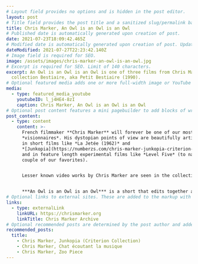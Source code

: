 ```yaml
---
# Layout field provides no options and is hidden in the post editor.
layout: post
# Title field provides the post title and a sanitized slug/permalink based on the title content. !!! Use a descriptive title and then do not change it !!!
title: Chris Marker, An Owl is an Owl is an Owl
# Published date is automatically generated upon creation of post.
date: 2021-07-23T18:09:42.465Z
# Modified date is automatically generated upon creation of post. Update Manually when the post is updated
dateModified: 2021-07-27T22:23:42.140Z
# Image field is required for SEO.
image: /assets/images/chris-marker-an-owl-is-an-owl.jpg
# Excerpt is required for SEO. Limit of 140 characters.
excerpt: An Owl is an Owl is an Owl is one of three films from Chris Marker's
  collection Bestiaire, aka Petit Bestiaire (1990).
# Optional featured media adds one or more full-width image or YouTube embeds to the top of the post.
media:
  - type: featured_media_youtube
    youtubeID: l_j4HE4-8zI
    caption: Chris Marker, An Owl is an Owl is an Owl
# Optional post content features a mini pagebuilder to add blocks of written content, images, and YouTube embeds to the post. Recommended at least one instance of WYSIWYG block.
post_content:
  - type: content
    content: >-
      French filmmaker **Chris Marker** will forever be one of our most beloved
      *visionnaires*. His dystopian points of view are beautifully articulated
      in short films like *La Jetée (1962)* and
      *[Junkopia](https://numberzs.com/chris-marker-junkopia-criterion-collection/)*,
      and in feature length experimental films like *Level Five* (to name just a
      couple of our favorites).


      Lesser known video works by Chris Marker are seen in the collection *Bestiaire,* aka *Petit Bestiaire* from 1990. In these short videos Marker focuses his camera on one or another species from the animal kingdom.


      ***An Owl is an Owl is an Owl*** is a short that edits together a sequence of different species of owls, often turning their head to stare back at the lens, and set to electronically treated phrases and synthetic sounds.
# Optional links to external sites. These are added to the markup with rereferrer tags.
links:
  - type: externalLink
    linkURL: https://chrismarker.org
    linkTitle: Chris Marker Archive
# Optional recommended posts are determined by the post author and added here. This is good for SEO and internal linking.
recommended_posts:
  title:
    - Chris Marker, Junkopia (Criterion Collection)
    - Chris Marker, Chat écoutant la musique
    - Chris Marker, Zoo Piece
---
```

